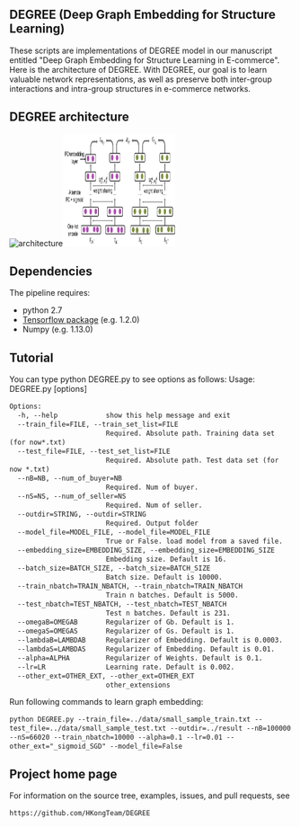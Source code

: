 ## DEGREE (Deep Graph Embedding for Structure Learning)

These scripts are implementations of DEGREE model in our manuscript entitled "Deep Graph Embedding for Structure Learning in E-commerce". Here is the architecture of DEGREE. With DEGREE, our goal is to learn valuable network representations, as well as preserve both inter-group interactions and intra-group structures in e-commerce networks. 

## DEGREE architecture <a name=DEGREE_architecture> </a>

![architecture](url)<img src="https://github.com/HKongTeam/DEGREE/blob/master/multi-DNN.jpg" width="200px" height = "200px">
## Dependencies

The pipeline requires:

* python 2.7 
* [Tensorflow package](https://www.tensorflow.org) (e.g. 1.2.0) 
* Numpy (e.g. 1.13.0)

## Tutorial
You can type python DEGREE.py to see options as follows:
Usage: DEGREE.py [options]
```
Options:
  -h, --help            show this help message and exit
  --train_file=FILE, --train_set_list=FILE
                        Required. Absolute path. Training data set (for now*.txt)
  --test_file=FILE, --test_set_list=FILE
                        Required. Absolute path. Test data set (for now *.txt)
  --nB=NB, --num_of_buyer=NB
                        Required. Num of buyer.
  --nS=NS, --num_of_seller=NS
                        Required. Num of seller.
  --outdir=STRING, --outdir=STRING
                        Required. Output folder
  --model_file=MODEL_FILE, --model_file=MODEL_FILE
                        True or False. load model from a saved file.
  --embedding_size=EMBEDDING_SIZE, --embedding_size=EMBEDDING_SIZE
                        Embedding size. Default is 16.
  --batch_size=BATCH_SIZE, --batch_size=BATCH_SIZE
                        Batch size. Default is 10000.
  --train_nbatch=TRAIN_NBATCH, --train_nbatch=TRAIN_NBATCH
                        Train n batches. Default is 5000.
  --test_nbatch=TEST_NBATCH, --test_nbatch=TEST_NBATCH
                        Test n batches. Default is 231.
  --omegaB=OMEGAB       Regularizer of Gb. Default is 1.
  --omegaS=OMEGAS       Regularizer of Gs. Default is 1.
  --lambdaB=LAMBDAB     Regularizer of Embedding. Default is 0.0003.
  --lambdaS=LAMBDAS     Regularizer of Embedding. Default is 0.01.
  --alpha=ALPHA         Regularizer of Weights. Default is 0.1.
  --lr=LR               Learning rate. Default is 0.002.
  --other_ext=OTHER_EXT, --other_ext=OTHER_EXT
                        other_extensions
```
Run following commands to learn graph embedding:
```
python DEGREE.py --train_file=../data/small_sample_train.txt --test_file=../data/small_sample_test.txt --outdir=../result --nB=100000 --nS=66020 --train_nbatch=10000 --alpha=0.1 --lr=0.01 --other_ext="_sigmoid_SGD" --model_file=False
```
## Project home page

For information on the source tree, examples, issues, and pull requests, see

    https://github.com/HKongTeam/DEGREE
